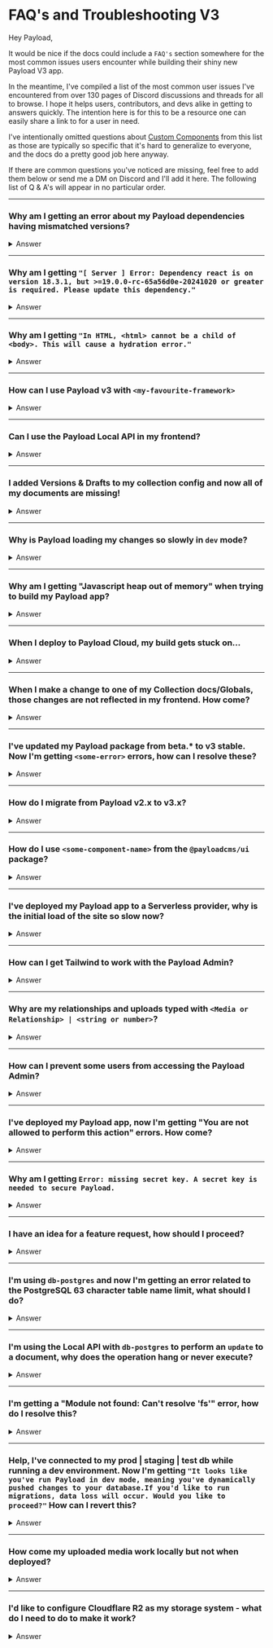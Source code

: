 # FAQ's and Troubleshooting V3

Hey Payload,

It would be nice if the docs could include a `FAQ's` section somewhere for the most common issues users encounter while building their shiny new Payload V3 app. 

In the meantime, I've compiled a list of the most common user issues I've encountered from over 130 pages of Discord discussions and threads for all to browse. I hope it helps users, contributors, and devs alike in getting to answers quickly. The intention here is for this to be a resource one can easily share a link to for a user in need.

I've intentionally omitted questions about [Custom Components](https://payloadcms.com/docs/admin/components) from this list as those are typically so specific that it's hard to generalize to everyone, and the docs do a pretty good job here anyway.

If there are common questions you've noticed are missing, feel free to add them below or send me a DM on Discord and I'll add it here. The following list of Q & A's will appear in no particular order.

---

### Why am I getting an error about my Payload dependencies having mismatched versions?
<details>
<summary>Answer</summary>

This error indicates that some or all of your Payload packages aren't on the same version. To fix this, ensure all of your packages match your Payload version in `package.json`, delete `node_modules` along with your `package-lock.json` (or `pnpm-lock.yaml`, or `yarn.lock`), and reinstall your dependencies.
</details>

---

### Why am I getting `"[ Server ] Error: Dependency react is on version 18.3.1, but >=19.0.0-rc-65a56d0e-20241020 or greater is required. Please update this dependency."`
<details>
<summary>Answer</summary>

This error indicates that you have an incompatible `react` and/or `react-dom` version installed. Payload V3 requires React and React-dom to be on version 19, as well as Nextjs on version 15 or greater. See recommended versions to pin to your `package.json` [here](https://github.com/payloadcms/payload/blob/main/templates/website/package.json#L47-L48).
</details>

---

### Why am I getting `"In HTML, <html> cannot be a child of <body>. This will cause a hydration error."`
<details>
<summary>Answer</summary>

This most common cause of this issue is because you have a root `layout.tsx` that wraps around your `(payload)` folder. There already exists a `layout.tsx` inside the (payload) folder. This causes
</details>

---

### How can I use Payload v3 with `<my-favourite-framework>`
<details>
<summary>Answer</summary>

If you're using `NextJS` v15 then Payload can install directly into your application. For all other frameworks, you can run Payload in headless mode, you can have two projects - one for your application, and one for Payload to run in.
</details>

---

### Can I use the Payload Local API in my frontend?
<details>
<summary>Answer</summary>

It depends. If you're running Payload inside your NextJS application, then you can use the Local API anywhere as long as it remains on the server. If you're using Payload outside of NextJS, then please [refer to the docs here](https://payloadcms.com/docs/local-api/outside-nextjs).
</details>

---

### I added Versions & Drafts to my collection config and now all of my documents are missing!
<details>
<summary>Answer</summary>

This happens because when you enable versions, they are stored differently in the database from ordinary collections. Your documents need to be populated into the `_your-collection_versions` table to work properly. See [a helpful response from Dan about this here](https://payloadcms.com/community-help/discord/i-dont-see-my-previous-collections-after-adding-in-versions).
</details>

---

### Why is Payload loading my changes so slowly in `dev` mode?
<details>
<summary>Answer</summary>

There are many possible reasons for this. Payload, itself, is quite heavily optimized and receives updates to improve performance frequently. The most common factor for this is using a remote database while developing. This can add unnecessary overhead as schema changes must be pushed and pulled to somewhere remote. Consider developing with a database located on your local machine.
</details>

---

### Why am I getting "Javascript heap out of memory" when trying to build my Payload app?
<details>
<summary>Answer</summary>

There are many possible reasons for this. This could be the result of poorly optimized application code, uncontained recursive logic, or that the build machine simply does not have enough RAM to build the application. To fix this, ensure your logic and code work as expected. If this is caused by insufficient RAM, consider adding a swapfile or increasing the RAM size of the instance.
</details>

---

### When I deploy to Payload Cloud, my build gets stuck on...
<details>
<summary>Answer</summary>

</details>

---

### When I make a change to one of my Collection docs/Globals, those changes are not reflected in my frontend. How come?
<details>
<summary>Answer</summary>

In order for the frontend to update when changes to documents occur, there needs to be some kind of logic present which revalidates the necessary resource. This is commonly handled via an `afterChange` hook. See how the template handles this [for globals](https://github.com/payloadcms/payload/tree/main/templates/website/src/Header), and [for pages](https://github.com/payloadcms/payload/tree/main/templates/website/src/collections/Pages). [Learn more](https://payloadcms.com/docs/hooks/collections#afterchange) about the `afterChange` hook.
</details>

---

### I've updated my Payload package from beta.* to v3 stable. Now I'm getting `<some-error>` errors, how can I resolve these?
<details>
<summary>Answer</summary>

The most common cause of errors when migrating from v3 beta to v3 stable is by missing instructions for breaking changes. To fix this, you should carefully go through the [release notes](https://github.com/payloadcms/payload/releases) of every release between your beta version and the version you wish to migrate to. You can use [this site](https://payload-releases-filter.vercel.app/) to help check for breaking changes quickly.

Credit to @linobino1 for the excellent breaking changes utility site!
</details>

---

### How do I migrate from Payload v2.x to v3.x?
<details>
<summary>Answer</summary>

See the [comprehensive migration guide here](https://github.com/payloadcms/payload/blob/main/docs/migration-guide/overview.mdx).
</details>

---

### How do I use `<some-component-name>` from the `@payloadcms/ui` package?
<details>
<summary>Answer</summary>

While we wait for comprehensive documentation and guides for the `ui` package, the best resource to learn about components here remains to be the `ui` package itself, as well as the monorepo `next` package where many of these components are consumed and used with best practices.
</details>

---

### I've deployed my Payload app to a Serverless provider, why is the initial load of the site so slow now?
<details>
<summary>Answer</summary>

Serverless platforms suffer from cold-starts. This happens when there are no "warm" instances of your function are running, so they must be spun up and can encounter overhead due to having to start from scratch. This is not a Payload issue, but a trade-off when deploying to serverless and something to consider. Read [this article](https://vercel.com/guides/how-can-i-improve-serverless-function-lambda-cold-start-performance-on-vercel) from Vercel to learn more. Some common patterns here are to use your providers native method of keeping your functions warm, running a cron-job to periodically send requests to your functions to keep them warm, or to use a different deployment target altogether (such as a VPS).
</details>

---

### How can I get Tailwind to work with the Payload Admin?
<details>
<summary>Answer</summary>

To get Tailwind and Shad/cn working with the Payload Admin ui, you can simply install Tailwind and include the layers in the `custom.css` file located in the `(payload)` folder. However, make sure not to include the `@layer base;` directive as the preflight styles from this will interfere with the `payload-default` styles that are used to style the admin app.
</details>

---

### Why are my relationships and uploads typed with `<Media or Relationship> | <string or number>`?
<details>
<summary>Answer</summary>

This happens because any given collection config may specify deeply nested relationships. Payload has no way to know, in advance, at what depth to fetch those relationships. As a result, to optimize requests, some docs may return relationships that contain only id's. A common fix for this is to use the `depth` property of the API you are using. See [here for Local API](https://payloadcms.com/docs/queries/depth#local-api), here [for REST API](https://payloadcms.com/docs/queries/depth#rest-api). Learn more about depth [here](https://payloadcms.com/docs/queries/depth).
</details>

---

### How can I prevent some users from accessing the Payload Admin?
<details>
<summary>Answer</summary>

You may use the `admin` access control function of your auth-enabled collection. See [here for more details](https://payloadcms.com/docs/access-control/collections#admin).
</details>

---

### I've deployed my Payload app, now I'm getting "You are not allowed to perform this action" errors. How come?
<details>
<summary>Answer</summary>

This can happen for numerous reasons. The two most common ones are:
- You have not configured CORS for your domain correctly. [Learn more](https://payloadcms.com/docs/configuration/overview#cross-origin-resource-sharing-cors).
- Your application is running on a different PORT than expected, commonly when other applications are running on the same port (3000 by default).
</details>

---

### Why am I getting `Error: missing secret key. A secret key is needed to secure Payload.`
<details>
<summary>Answer</summary>

A secret key is required to secure Payload properly. In order to add one, you must add a `PAYLOAD_SECRET` environment variable to your `.env` file. See more about this [in the docs](https://payloadcms.com/docs/production/deployment#the-secret-key).
</details>

---

### I have an idea for a feature request, how should I proceed?
<details>
<summary>Answer</summary>

The best way to make sure your feature request gets looked at is to create a Github discussion with the "Feature Request" flag on it. These get checked regularly, and allows your request to get feedback from devs and the broader community. See [discussions here](https://github.com/payloadcms/payload/discussions).
</details>

---

### I'm using `db-postgres` and now I'm getting an error related to the PostgreSQL 63 character table name limit, what should I do?
<details>
<summary>Answer</summary>

Unfortunately this is an optimization limitation enforced by PostgreSQL. Many fields can commonly be found deeply nested and, as a result, will sometimes have long table names in the database. These fields expose the `dbName` property which allow you to specify your own table name for them to use. A full list of fields that expose the `dbName` property are:

- [Arrays](https://payloadcms.com/docs/fields/array)
- [Blocks](https://payloadcms.com/docs/fields/blocks#block-configs)
- [Select](https://payloadcms.com/docs/fields/select)
</details>

---

### I'm using the Local API with `db-postgres` to perform an `update` to a document, why does the operation hang or never execute?
<details>
<summary>Answer</summary>

This happens because the Local API may be performing a transaction and, as such, requries a `req` PayloadRequest to be passed in order to execute correctly. [Learn more about transactions](https://payloadcms.com/docs/local-api/overview#transactions). Passing a `req` property is encouraged even if you're not using `db-postgres`.
</details>

---

### I'm getting a "Module not found: Can't resolve 'fs'" error, how do I resolve this?
<details>
<summary>Answer</summary>

While this could be the result of user-code error, two common reasons this happens are:
- You are using `NextJS` and have an `'edge'` runtime variable export somewhere in your code.
- You are using a server-only component inside of a client component.

If the above are not true, then you can try deleting `node_modules` and reinstalling your dependencies.
</details>

---

### Help, I've connected to my prod | staging | test db while running a dev environment. Now I'm getting `"It looks like you've run Payload in dev mode, meaning you've dynamically pushed changes to your database.If you'd like to run migrations, data loss will occur. Would you like to proceed?"` How can I revert this?
<details>
<summary>Answer</summary>

This warning is to prevent people from running `dev` mode (which force pushes schema changes) and migrations against the same database. This can cause issues and is inadvisable. It is also highly inadvisable to run `dev` against your database in production.

To resolve this issue simply connect to your db, using a CLI utility or a GUI such as pgAdmin, and delete rows where `batch` equals -1 in the `payload_migrations` table.
</details>

---

### How come my uploaded media work locally but not when deployed?
<details>
<summary>Answer</summary>

There could be numerous reasons why uploaded media don't work when deployed. Double check that you have configured your application firewall correctly, and that the rules of the provider you've chosen to serve media does not block requests from your application. You can also check that you're allowing the hostname of your image provider in `next.config.js` via the `remotePatterns` property ([see here](https://nextjs.org/docs/app/api-reference/components/image#remotepatterns)).
</details>

---

### I'd like to configure Cloudflare R2 as my storage system - what do I need to do to make it work?
<details>
<summary>Answer</summary>

Since R2 is compatible with the S3 API, all you need is the S3 storage adapter. See [docs for S3 adapter here](https://payloadcms.com/docs/upload/storage-adapters#s3-storage).
</details>

